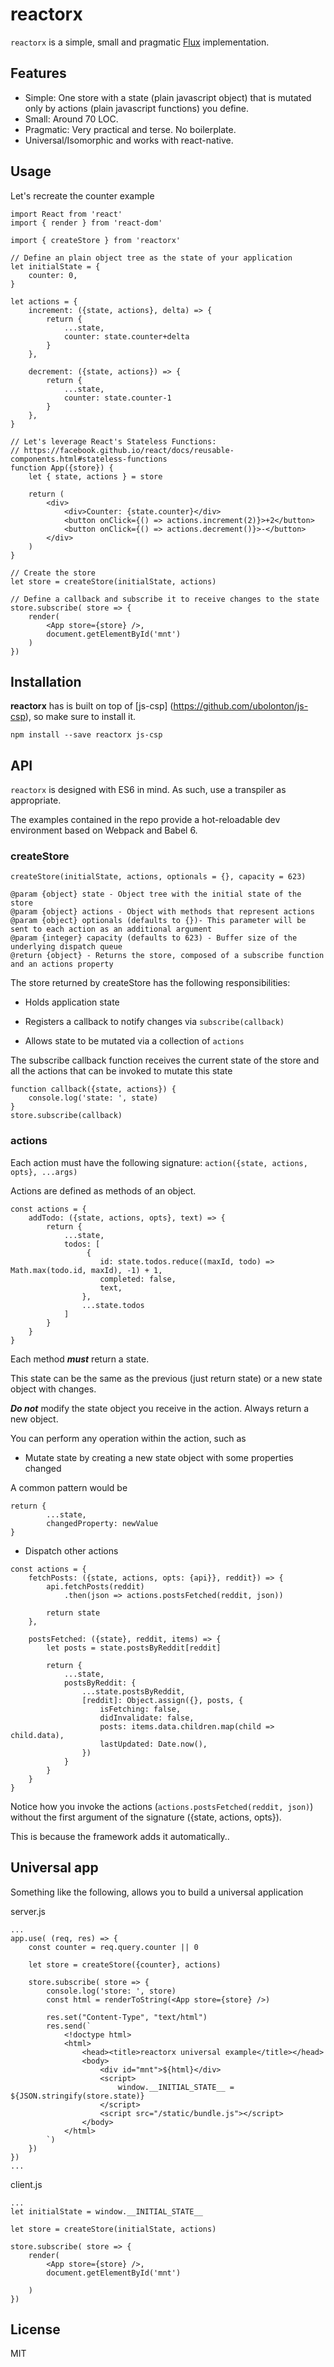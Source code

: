 reactorx
========

`reactorx` is a simple, small and pragmatic [Flux](https://facebook.github.io/flux/) implementation.

## Features
- Simple: One store with a state (plain javascript object) that is mutated only by actions (plain javascript functions) you define.
- Small: Around 70 LOC.
- Pragmatic: Very practical and terse. No boilerplate.
- Universal/Isomorphic and works with react-native.

## Usage

Let's recreate the counter example

```
import React from 'react'
import { render } from 'react-dom'

import { createStore } from 'reactorx'

// Define an plain object tree as the state of your application
let initialState = {
    counter: 0,
}

let actions = {
    increment: ({state, actions}, delta) => {
        return { 
            ...state, 
            counter: state.counter+delta
        }
    },

    decrement: ({state, actions}) => {
        return { 
            ...state,
            counter: state.counter-1
        }
    },
}

// Let's leverage React's Stateless Functions:
// https://facebook.github.io/react/docs/reusable-components.html#stateless-functions
function App({store}) {
    let { state, actions } = store

    return (
        <div>
            <div>Counter: {state.counter}</div>
            <button onClick={() => actions.increment(2)}>+2</button>
            <button onClick={() => actions.decrement()}>-</button>
        </div>
    )
}

// Create the store
let store = createStore(initialState, actions)

// Define a callback and subscribe it to receive changes to the state
store.subscribe( store => {
    render(
        <App store={store} />,
        document.getElementById('mnt')
    )
})
```

## Installation
**reactorx** has is built on top of [js-csp] (https://github.com/ubolonton/js-csp), so make sure to install it.

```
npm install --save reactorx js-csp
```

## API
`reactorx` is designed with ES6 in mind. As such, use a transpiler as appropriate.

The examples contained in the repo provide a hot-reloadable dev environment based on Webpack and Babel 6.


### createStore
`createStore(initialState, actions, optionals = {}, capacity = 623)`
```
@param {object} state - Object tree with the initial state of the store
@param {object} actions - Object with methods that represent actions
@param {object} optionals (defaults to {})- This parameter will be sent to each action as an additional argument
@param {integer} capacity (defaults to 623) - Buffer size of the underlying dispatch queue
@return {object} - Returns the store, composed of a subscribe function and an actions property
```
The store returned by createStore has the following responsibilities:
- Holds application state

- Registers a callback to notify changes via `subscribe(callback)`

- Allows state to be mutated via a collection of `actions`

The subscribe callback function receives the current state of the store and all the actions that can be invoked to mutate this state
```
function callback({state, actions}) {
    console.log('state: ', state)
}
store.subscribe(callback)
```

### actions
Each action must have the following signature:
`action({state, actions, opts}, ...args)`

Actions are defined as methods of an object.

```
const actions = {
    addTodo: ({state, actions, opts}, text) => {
        return {
            ...state,
            todos: [
                 {
                    id: state.todos.reduce((maxId, todo) => Math.max(todo.id, maxId), -1) + 1,
                    completed: false,
                    text,
                },
                ...state.todos
            ]
        }
    }
}
```

Each method ***must*** return a state.

This state can be the same as the previous (just return state) or a new state object with changes.


***Do not*** modify the state object you receive in the action. Always return a new object.


You can perform any operation within the action, such as
- Mutate state by creating a new state object with some properties changed

A common pattern would be
```
return {
        ...state,
        changedProperty: newValue
}
```

- Dispatch other actions
```
const actions = {
    fetchPosts: ({state, actions, opts: {api}}, reddit}) => {
        api.fetchPosts(reddit)
            .then(json => actions.postsFetched(reddit, json))

        return state
    },

    postsFetched: ({state}, reddit, items) => {
        let posts = state.postsByReddit[reddit]

        return {
            ...state,
            postsByReddit: {
                ...state.postsByReddit,
                [reddit]: Object.assign({}, posts, {
                    isFetching: false,
                    didInvalidate: false,
                    posts: items.data.children.map(child => child.data),
                    lastUpdated: Date.now(),
                })
            }
        }
    }
}
```
Notice how you invoke the actions (`actions.postsFetched(reddit, json)`) without the first argument of the signature ({state, actions, opts}).

This is because the framework adds it automatically..


## Universal app
Something like the following, allows you to build a universal application

server.js
```
...
app.use( (req, res) => {
    const counter = req.query.counter || 0

    let store = createStore({counter}, actions)

    store.subscribe( store => {
        console.log('store: ', store)
        const html = renderToString(<App store={store} />)
    
        res.set("Content-Type", "text/html")
        res.send(`
            <!doctype html>
            <html>
                <head><title>reactorx universal example</title></head>
                <body>
                    <div id="mnt">${html}</div>
                    <script>
                        window.__INITIAL_STATE__ = ${JSON.stringify(store.state)}
                    </script>
                    <script src="/static/bundle.js"></script>
                </body>
            </html>
        `)
    })
})
...
```

client.js
```
...
let initialState = window.__INITIAL_STATE__

let store = createStore(initialState, actions)

store.subscribe( store => {
    render(
        <App store={store} />,
        document.getElementById('mnt')

    )
})
```


## License
MIT
